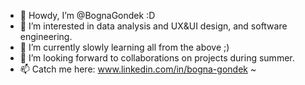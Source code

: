 - 👋 Howdy, I’m @BognaGondek :D
- 👀 I’m interested in data analysis and UX&UI design, and software engineering.
- 🌱 I’m currently slowly learning all from the above ;)
- 💞️ I’m looking forward to collaborations on projects during summer.
- 📫 Catch me here: www.linkedin.com/in/bogna-gondek ~

<!---
BognaGondek/BognaGondek is a ✨ special ✨ repository <3
--->
